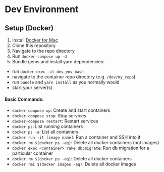 # Dev Environment

## Setup (Docker)
1. Install [Docker for Mac](https://store.docker.com/editions/community/docker-ce-desktop-mac)
2. Clone this repository
3. Navigate to the repo directory
4. Run `docker-compose up -d`
6. Bundle gems and install yarn dependencies:
  - run `docker exec -it dev_env bash`
  - navigate to the container repo directory (e.g. `/dev/my_repo`)
  - run `bundle` and `yarn install` as you normally would
  - start your server(s)

#### Basic Commands:
- `docker-compose up`: Create and start containers
- `docker-compose stop`: Stop services
- `docker-compose restart`: Restart services
- `docker ps`: List running containers
- `docker ps -a`: List all containers
- `docker run -it [image name]`: Run a container and SSH into it
- `docker rm $(docker ps -aq)`: Delete all docker containers (not images)
- `docker exec <container> rake db:migrate`: Run db migration for a
  particular container
- `docker rm $(docker ps -aq)`: Delete all docker containers
- `docker rmi $(docker images -aq)`: Delete all docker images
